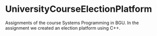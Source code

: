 # UniversityCourseElectionPlatform
Assignments of the course Systems Programming in BGU. In the assignment we created an election platform using C++.

